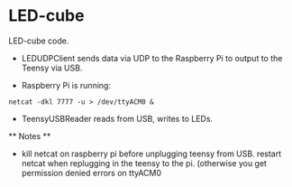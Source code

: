 # LED-cube

LED-cube code. 

* LEDUDPClient sends data via UDP to the Raspberry Pi to output to the Teensy via USB.

* Raspberry Pi is running:

`netcat -dkl 7777 -u > /dev/ttyACM0 & `

* TeensyUSBReader reads from USB, writes to LEDs.

** Notes **

* kill netcat on raspberry pi before unplugging teensy from USB. restart netcat when replugging in the teensy to the pi. (otherwise you get permission denied errors on ttyACM0 

